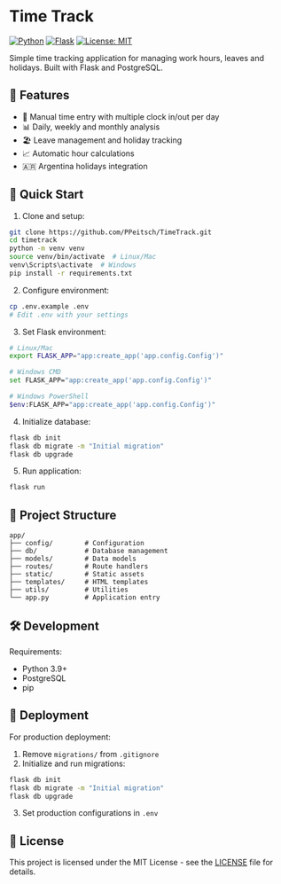 # Time Track

[![Python](https://img.shields.io/badge/Python-3.9+-blue.svg)](https://www.python.org/downloads/)
[![Flask](https://img.shields.io/badge/Flask-3.1.0-green.svg)](https://flask.palletsprojects.com/)
[![License: MIT](https://img.shields.io/badge/License-MIT-yellow.svg)](LICENSE)

Simple time tracking application for managing work hours, leaves and holidays. Built with Flask and PostgreSQL.

## 🌟 Features

- 📅 Manual time entry with multiple clock in/out per day
- 📊 Daily, weekly and monthly analysis
- 🏖️ Leave management and holiday tracking
- 📈 Automatic hour calculations
- 🇦🇷 Argentina holidays integration

## 🚀 Quick Start

1. Clone and setup:
```bash
git clone https://github.com/PPeitsch/TimeTrack.git
cd timetrack
python -m venv venv
source venv/bin/activate  # Linux/Mac
venv\Scripts\activate  # Windows
pip install -r requirements.txt
```

2. Configure environment:
```bash
cp .env.example .env
# Edit .env with your settings
```

3. Set Flask environment:
```bash
# Linux/Mac
export FLASK_APP="app:create_app('app.config.Config')"

# Windows CMD
set FLASK_APP="app:create_app('app.config.Config')"

# Windows PowerShell
$env:FLASK_APP="app:create_app('app.config.Config')"
```

4. Initialize database:
```bash
flask db init
flask db migrate -m "Initial migration"
flask db upgrade
```

5. Run application:
```bash
flask run
```

## 📁 Project Structure

```
app/
├── config/        # Configuration
├── db/            # Database management
├── models/        # Data models
├── routes/        # Route handlers
├── static/        # Static assets
├── templates/     # HTML templates
├── utils/         # Utilities
└── app.py         # Application entry
```

## 🛠️ Development

Requirements:
- Python 3.9+
- PostgreSQL
- pip

## 🚀 Deployment

For production deployment:

1. Remove `migrations/` from `.gitignore`
2. Initialize and run migrations:
```bash
flask db init
flask db migrate -m "Initial migration"
flask db upgrade
```
3. Set production configurations in `.env`

## 📜 License

This project is licensed under the MIT License - see the [LICENSE](LICENSE) file for details.